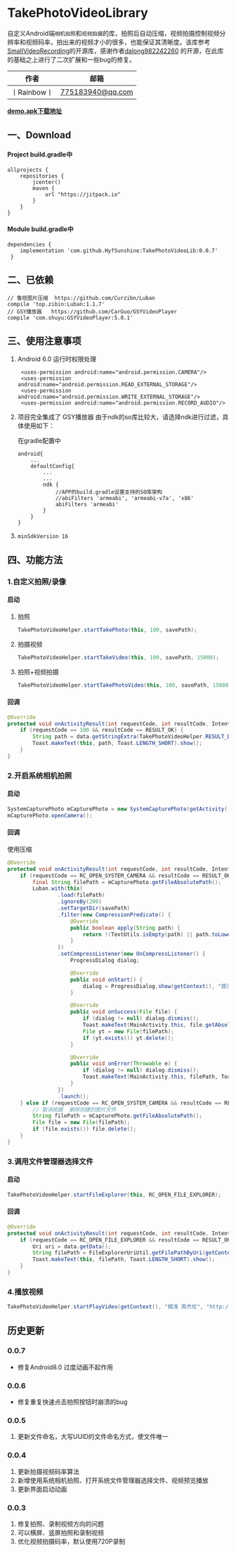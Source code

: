 # TakePhotoVideoLibrary
自定义Android端`相机拍照`和`视频拍摄`的库，拍照后自动压缩，视频拍摄控制视频分辨率和视频码率，拍出来的视频才小的很多，也能保证其清晰度。该库参考[SmallVideoRecording](https://github.com/dalong982242260/SmallVideoRecording)的开源库，感谢作者[dalong982242260](https://github.com/dalong982242260)
的开源，在此库的基础之上进行了二次扩展和一些bug的修复。

|作者|邮箱|
| :-:| :-: |
|丨Rainbow丨|775183940@qq.com|

**[demo.apk下载地址](demo_release.apk)**

## 一、Download

#### Project build.gradle中

    allprojects {
        repositories {
            jcenter()
            maven {
                url "https://jitpack.io"
            }
        }
    }



#### Module build.gradle中

    dependencies {
        implementation 'com.github.HyfSunshine:TakePhotoVideoLib:0.0.7'
     }

## 二、已依赖
    // 鲁班图片压缩  https://github.com/Curzibn/Luban
    compile 'top.zibin:Luban:1.1.7'
    // GSY播放器   https://github.com/CarGuo/GSYVideoPlayer
    compile 'com.shuyu:GSYVideoPlayer:5.0.1'

## 三、使用注意事项

1. Android 6.0 运行时权限处理
   ```
    <uses-permission android:name="android.permission.CAMERA"/>
    <uses-permission android:name="android.permission.READ_EXTERNAL_STORAGE"/>
    <uses-permission android:name="android.permission.WRITE_EXTERNAL_STORAGE"/>
    <uses-permission android:name="android.permission.RECORD_AUDIO"/>
    ```

2. 项目完全集成了 GSY播放器  由于ndk的so库比较大，请选择ndk进行过滤，具体使用如下：

    在gradle配置中
    ```
    android{
        ...
        defaultConfig{
            ...
            ...
            ndk {
                //APP的build.gradle设置支持的SO库架构
                //abiFilters 'armeabi', 'armeabi-v7a', 'x86'
                abiFilters 'armeabi'
            }
        }
    }
    ```

3. `minSdkVersion 16`

## 四、功能方法

### 1.自定义拍照/录像

#### 启动
1. 拍照

    ``` java
    TakePhotoVideoHelper.startTakePhoto(this, 100, savePath);
    ```
2. 拍摄视频

    ``` java
    TakePhotoVideoHelper.startTakeVideo(this, 100, savePath, 15000);
    ```
3. 拍照+视频拍摄

    ``` java
    TakePhotoVideoHelper.startTakePhotoVideo(this, 100, savePath, 15000);
    ```

#### 回调


``` java
@Override
protected void onActivityResult(int requestCode, int resultCode, Intent data) {
    if (requestCode == 100 && resultCode == RESULT_OK) {
        String path = data.getStringExtra(TakePhotoVideoHelper.RESULT_DATA);
        Toast.makeText(this, path, Toast.LENGTH_SHORT).show();
    }
}
```
### 2.开启系统相机拍照
#### 启动
``` java
SystemCapturePhoto mCapturePhoto = new SystemCapturePhoto(getActivity(), RC_OPEN_SYSTEM_CAMERA, savePath);
mCapturePhoto.openCamera();
```
#### 回调
使用压缩
``` java
@Override
protected void onActivityResult(int requestCode, int resultCode, Intent data) {
    if (requestCode == RC_OPEN_SYSTEM_CAMERA && resultCode == RESULT_OK) {
        final String filePath = mCapturePhoto.getFileAbsolutePath();
        Luban.with(this)
                .load(filePath)
                .ignoreBy(200)
                .setTargetDir(savePath)
                .filter(new CompressionPredicate() {
                    @Override
                    public boolean apply(String path) {
                        return !(TextUtils.isEmpty(path) || path.toLowerCase().endsWith(".gif"));
                    }
                })
                .setCompressListener(new OnCompressListener() {
                    ProgressDialog dialog;

                    @Override
                    public void onStart() {
                        dialog = ProgressDialog.show(getContext(), "提示", "正在处理图片中...", false, false);
                    }

                    @Override
                    public void onSuccess(File file) {
                        if (dialog != null) dialog.dismiss();
                        Toast.makeText(MainActivity.this, file.getAbsolutePath(), Toast.LENGTH_SHORT).show();
                        File yt = new File(filePath);
                        if (yt.exists()) yt.delete();
                    }

                    @Override
                    public void onError(Throwable e) {
                        if (dialog != null) dialog.dismiss();
                        Toast.makeText(MainActivity.this, filePath, Toast.LENGTH_SHORT).show();
                    }
                })
                .launch();
    } else if (requestCode == RC_OPEN_SYSTEM_CAMERA && resultCode == RESULT_CANCELED) {
        // 取消拍摄  删除创建的图片文件
        String filePath = mCapturePhoto.getFileAbsolutePath();
        File file = new File(filePath);
        if (file.exists()) file.delete();
    }
}
```

### 3.调用文件管理器选择文件
#### 启动
```java
TakePhotoVideoHelper.startFileExplorer(this, RC_OPEN_FILE_EXPLORER);
```

#### 回调

``` java
@Override
protected void onActivityResult(int requestCode, int resultCode, Intent data) {
    if (requestCode == RC_OPEN_FILE_EXPLORER && resultCode == RESULT_OK) {
        Uri uri = data.getData();
        String filePath = FileExplorerUriUtil.getFilePathByUri(getContext(), uri);
        Toast.makeText(this, filePath, Toast.LENGTH_SHORT).show();
    }
}
```

### 4.播放视频
``` java
TakePhotoVideoHelper.startPlayVideo(getContext(), "搁浅 周杰伦", "http://videohy.tc.qq.com/vcloud1049.tc.qq.com/1049_M2100551002SKht50WIKgb1001542292.f20.mp4?vkey=1E1091D340EAF89B357873569097EA16352BBC255E72647C79053BE7612071EC4F8E3DB672EDA93002C56833E8079641BE9C8D834A1C85B5A34E269FEFCC6A697A8EACE7BED93FDBB775DAC90C9774D8725B85524902667C&ocid=332537772");
```

## 历史更新
### 0.0.7
- 修复Android8.0 过度动画不起作用
### 0.0.6
- 修复重复快速点击拍照按钮时崩溃的bug

### 0.0.5
1. 更新文件命名，大写UUID的文件命名方式，使文件唯一

### 0.0.4
1. 更新拍摄视频码率算法
2. 新增使用系统相机拍照、打开系统文件管理器选择文件、视频预览播放
3. 更新界面启动动画

### 0.0.3
1. 修复拍照、录制视频方向的问题
2. 可以横屏、竖屏拍照和录制视频
3. 优化视频拍摄码率，默认使用720P录制





